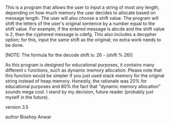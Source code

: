 This is a program that allows the user to input a string of most any length, depending on how 
much memory the user decides to allocate based on message length. The user will also choose a 
shift value. The program will shift the letters of the user's original sentence by a number 
equal to the shift value. For example, if the entered message is abcde and the shift value is 2, 
then the cyphered message is cdefg. This also includes a decypher option; for this, input the 
same shift as the original; no extra work needs to be done. 

[NOTE: The formula for the decode shift is: 26 - (shift % 26)]

As this program is designed for educational purposes, it contains many different c functions, 
such as dynamic memory allocation. Please note that this function would be simpler if you just 
used stack memory for the original string instead of heap memory. Honestly, the rationale was 
20% for educational purposes and 80% the fact that "dynamic memory allocation" sounds mega cool. 
I stand by my decision, future reader (probably just myself in the future).

version 3.5

author Bisshoy Anwar 
